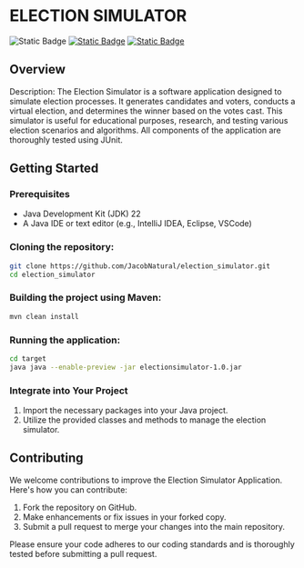 # ELECTION SIMULATOR
![Static Badge](https://img.shields.io/badge/Build-passing-flat)
[![Static Badge](https://img.shields.io/badge/Coverage-100%25-flat)](https://jacobnatural.github.io/election_simulator/jacoco/index.html)
[![Static Badge](https://img.shields.io/badge/docs-blue)](https://jacobnatural.github.io/election_simulator/apidocs/index.html)
## Overview

Description: The Election Simulator is a software application designed to simulate election processes. 
It generates candidates and voters, conducts a virtual election, and determines the winner based on the votes cast. 
This simulator is useful for educational purposes, research, and testing various election scenarios and algorithms.
All components of the application are thoroughly tested using JUnit.

## Getting Started

### Prerequisites

- Java Development Kit (JDK) 22
- A Java IDE or text editor (e.g., IntelliJ IDEA, Eclipse, VSCode)


### Cloning the repository:

```Bash
git clone https://github.com/JacobNatural/election_simulator.git
cd election_simulator
```
### Building the project using Maven:


```Bash
mvn clean install
```
### Running the application:
```Bash
cd target  
java java --enable-preview -jar electionsimulator-1.0.jar
```

### Integrate into Your Project

1. Import the necessary packages into your Java project.
2. Utilize the provided classes and methods to manage the election simulator.

## Contributing

We welcome contributions to improve the Election Simulator Application. Here's how you can contribute:

1. Fork the repository on GitHub.
2. Make enhancements or fix issues in your forked copy.
3. Submit a pull request to merge your changes into the main repository.

Please ensure your code adheres to our coding standards and is thoroughly tested before submitting a pull request.